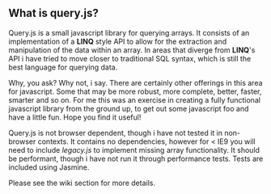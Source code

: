 What is query.js?
-----------------
Query.js is a small javascript library for querying arrays.  It consists of an implementation of a **LINQ** style API to allow for the extraction and manipulation of the data within an array.  In areas that diverge from **LINQ**'s API i have tried to move closer to traditional SQL syntax, which is still the best language for querying data.

Why, you ask?  Why not, i say.  There are certainly other offerings in this area for javascript.  Some that may be more robust, more complete, better, faster, smarter and so on.  For me this was an exercise in creating a fully functional javascript library from the ground up, to get out some javascript foo and have a little fun.  Hope you find it useful!

Query.js is not browser dependent, though i have not tested it in non-browser contexts.  It contains no dependencies, however for &lt; IE9 you will need to include *legacy.js* to implement missing array functionality.  It should be performant, though i have not run it through performance tests.  Tests are included using Jasmine.

Please see the wiki section for more details.
